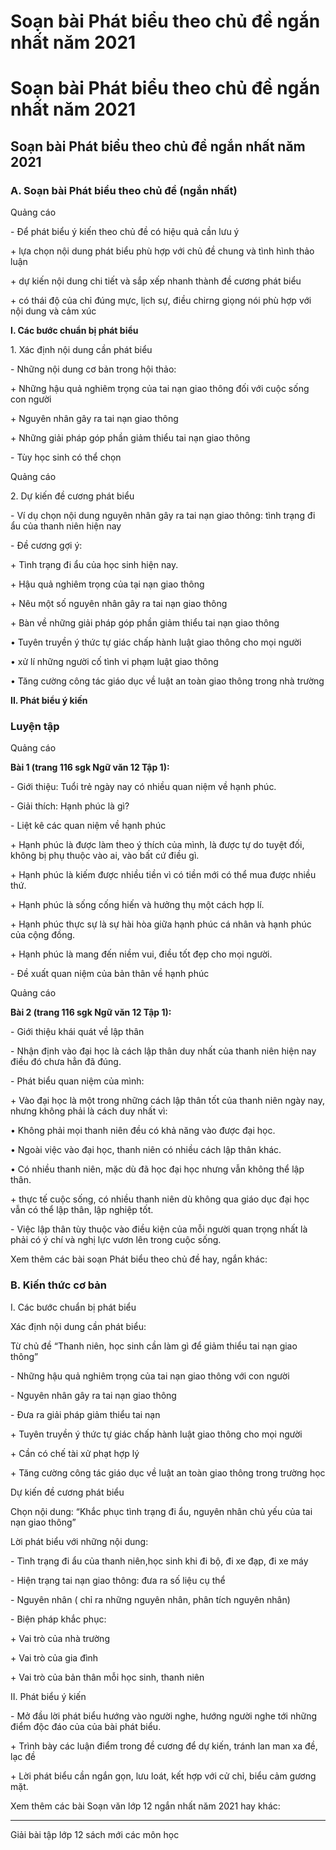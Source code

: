 # Soạn bài Phát biểu theo chủ đề ngắn nhất năm 2021

# Soạn bài Phát biểu theo chủ đề ngắn nhất năm 2021

## Soạn bài Phát biểu theo chủ đề ngắn nhất năm 2021

### **A. Soạn bài Phát biểu theo chủ đề (ngắn nhất)**

Quảng cáo

\- Để phát biểu ý kiến theo chủ đề có hiệu quả cần lưu ý

\+ lựa chọn nội dung phát biểu phù hợp với chủ đề chung và tình hình thảo luận

\+ dự kiến nội dung chi tiết và sắp xếp nhanh thành đề cương phát biểu

\+ có thái độ của chỉ đúng mực, lịch sự, điều chirng giọng nói phù hợp với nội dung và cảm xúc

**I. Các bước chuẩn bị phát biểu**

1\. Xác định nội dung cần phát biểu

\- Những nội dung cơ bản trong hội thảo:

\+ Những hậu quả nghiêm trọng của tai nạn giao thông đối với cuộc sống con người

\+ Nguyên nhân gây ra tai nạn giao thông

\+ Những giải pháp góp phần giảm thiểu tai nạn giao thông

\- Tùy học sinh có thể chọn

Quảng cáo

2\. Dự kiến đề cương phát biểu

\- Ví dụ chọn nội dung nguyên nhân gây ra tai nạn giao thông: tình trạng đi ẩu của thanh niên hiện nay

\- Đề cương gợi ý:

\+ Tình trạng đi ẩu của học sinh hiện nay.

\+ Hậu quả nghiêm trọng của tại nạn giao thông

\+ Nêu một số nguyên nhân gây ra tai nạn giao thông

\+ Bàn về những giải pháp góp phần giảm thiểu tai nạn giao thông

• Tuyên truyền ý thức tự giác chấp hành luật giao thông cho mọi người

• xử lí những người cố tình vi phạm luật giao thông

• Tăng cường công tác giáo dục về luật an toàn giao thông trong nhà trường

**II. Phát biểu ý kiến**

### Luyện tập

Quảng cáo

**Bài 1 (trang 116 sgk Ngữ văn 12 Tập 1):**

\- Giới thiệu: Tuổi trẻ ngày nay có nhiều quan niệm về hạnh phúc.

\- Giải thích: Hạnh phúc là gì?

\- Liệt kê các quan niệm về hạnh phúc

\+ Hạnh phúc là được làm theo ý thích của mình, là được tự do tuyệt đối, không bị phụ thuộc vào ai, vào bất cứ điều gì.

\+ Hạnh phúc là kiếm được nhiều tiền vì có tiền mới có thể mua được nhiều thứ.

\+ Hạnh phúc là sống cống hiến và hưởng thụ một cách hợp lí.

\+ Hạnh phúc thực sự là sự hài hòa giữa hạnh phúc cá nhân và hạnh phúc của cộng đồng.

\+ Hạnh phúc là mang đến niềm vui, điều tốt đẹp cho mọi người.

\- Đề xuất quan niệm của bản thân về hạnh phúc

Quảng cáo

**Bài 2 (trang 116 sgk Ngữ văn 12 Tập 1):**

\- Giới thiệu khái quát về lập thân

\- Nhận định vào đại học là cách lập thân duy nhất của thanh niên hiện nay điều đó chưa hẳn đã đúng.

\- Phát biểu quan niệm của mình:

\+ Vào đại học là một trong những cách lập thân tốt của thanh niên ngày nay, nhưng không phải là cách duy nhất vì:

• Không phải mọi thanh niên đều có khả năng vào được đại học.

• Ngoài việc vào đại học, thanh niên có nhiều cách lập thân khác.

• Có nhiều thanh niên, mặc dù đã học đại học nhưng vẫn không thể lập thân.

\+ thực tế cuộc sống, có nhiều thanh niên dù không qua giáo dục đại học vẫn có thể lập thân, lập nghiệp tốt.

\- Việc lập thân tùy thuộc vào điều kiện của mỗi người quan trọng nhất là phải có ý chí và nghị lực vươn lên trong cuộc sống.

Xem thêm các bài soạn Phát biểu theo chủ đề hay, ngắn khác:

### **B. Kiến thức cơ bản**

I. Các bước chuẩn bị phát biểu

Xác định nội dung cần phát biểu:

Từ chủ đề “Thanh niên, học sinh cần làm gì để giảm thiểu tai nạn giao thông”

\- Những hậu quả nghiêm trọng của tai nạn giao thông với con người

\- Nguyên nhân gây ra tai nạn giao thông

\- Đưa ra giải pháp giảm thiểu tai nạn

\+ Tuyên truyền ý thức tự giác chấp hành luật giao thông cho mọi người

\+ Cần có chế tài xử phạt hợp lý

\+ Tăng cường công tác giáo dục về luật an toàn giao thông trong trường học

Dự kiến đề cương phát biểu

Chọn nội dung: “Khắc phục tình trạng đi ẩu, nguyên nhân chủ yếu của tai nạn giao thông”

Lời phát biểu với những nội dung:

\- Tình trạng đi ẩu của thanh niên,học sinh khi đi bộ, đi xe đạp, đi xe máy

\- Hiện trạng tai nạn giao thông: đưa ra số liệu cụ thể

\- Nguyên nhân ( chỉ ra những nguyên nhân, phân tích nguyên nhân)

\- Biện pháp khắc phục:

\+ Vai trò của nhà trường

\+ Vai trò của gia đình

\+ Vai trò của bản thân mỗi học sinh, thanh niên

II. Phát biểu ý kiến

\- Mở đầu lời phát biểu hướng vào người nghe, hướng người nghe tới những điểm độc đáo của của bài phát biểu.

\+ Trình bày các luận điểm trong đề cương để dự kiến, tránh lan man xa đề, lạc đề

\+ Lời phát biểu cần ngắn gọn, lưu loát, kết hợp với cử chỉ, biểu cảm gương mặt.

Xem thêm các bài Soạn văn lớp 12 ngắn nhất năm 2021 hay khác:

* * *

Giải bài tập lớp 12 sách mới các môn học

